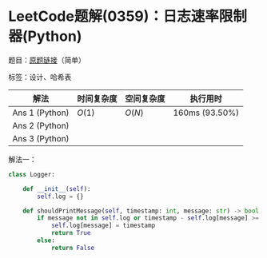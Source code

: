 # LeetCode题解(0359)：日志速率限制器(Python)

题目：[原题链接](https://leetcode-cn.com/problems/logger-rate-limiter/)（简单）

标签：设计、哈希表

| 解法           | 时间复杂度 | 空间复杂度 | 执行用时       |
| -------------- | ---------- | ---------- | -------------- |
| Ans 1 (Python) | $O(1)$     | $O(N)$     | 160ms (93.50%) |
| Ans 2 (Python) |            |            |                |
| Ans 3 (Python) |            |            |                |

解法一：

```python
class Logger:

    def __init__(self):
        self.log = {}

    def shouldPrintMessage(self, timestamp: int, message: str) -> bool:
        if message not in self.log or timestamp - self.log[message] >= 10:
            self.log[message] = timestamp
            return True
        else:
            return False
```